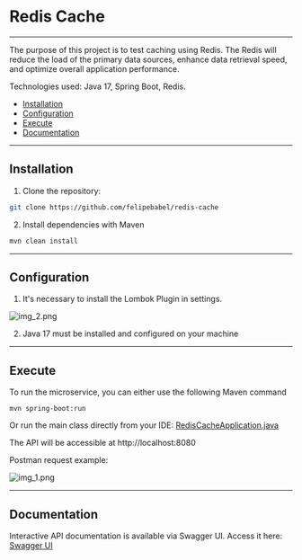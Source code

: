 # Redis Cache

---
The purpose of this project is to test caching using Redis.
The Redis will reduce the load of the primary data sources, enhance data retrieval speed,
and optimize overall application performance.

Technologies used: Java 17, Spring Boot, Redis.

- [Installation](#installation)
- [Configuration](#configuration)
- [Execute](#execute)
- [Documentation](#documentation)
---
## Installation

1. Clone the repository:

```bash
git clone https://github.com/felipebabel/redis-cache
```

2. Install dependencies with Maven
```bash
mvn clean install
```
---
## Configuration

1. It's necessary to install the Lombok Plugin in settings.

![img_2.png](img_2.png)

2. Java 17 must be installed and configured on your machine
---
## Execute

To run the microservice, you can either use the following Maven command
```task
mvn spring-boot:run 
```
Or run the main class directly from your IDE:
[RedisCacheApplication.java](src/main/java/com/redis/RedisCacheApplication.java)


The API will be accessible at http://localhost:8080

Postman request example:

![img_1.png](img_1.png)

---
## Documentation
Interactive API documentation is available via Swagger UI.
Access it here:
[Swagger UI](http://localhost:8080/swagger-ui/index.html#/)